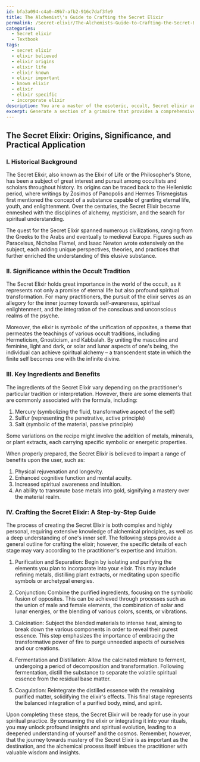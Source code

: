 ```yaml
---
id: bfa3a094-c4a0-49b7-afb2-916c7daf3fe9
title: The Alchemist\'s Guide to Crafting the Secret Elixir
permalink: /Secret-elixir/The-Alchemists-Guide-to-Crafting-the-Secret-Elixir/
categories:
  - Secret elixir
  - Textbook
tags:
  - secret elixir
  - elixir believed
  - elixir origins
  - elixir life
  - elixir known
  - elixir important
  - known elixir
  - elixir
  - elixir specific
  - incorporate elixir
description: You are a master of the esoteric, occult, Secret elixir and education, you have written many textbooks on the subject in ways that provide students with rich and deep understanding of the subject. You are being asked to write textbook-like sections on a topic and you do it with full context, explainability, and reliability in accuracy to the true facts of the topic at hand, in a textbook style that a student would easily be able to learn from, in a rich, engaging, and contextual way. Always include relevant context (such as formulas and history), related concepts, and in a way that someone can gain deep insights from.
excerpt: Generate a section of a grimoire that provides a comprehensive overview and understanding of the Secret Elixir, including its historical background, significance within the occult tradition, key ingredients, benefits, and a step-by-step guide on crafting it, so that a student can acquire profound insights and apply this knowledge in their esoteric studies.
---
```


## The Secret Elixir: Origins, Significance, and Practical Application

### I. Historical Background

The Secret Elixir, also known as the Elixir of Life or the Philosopher's Stone, has been a subject of great interest and pursuit among occultists and scholars throughout history. Its origins can be traced back to the Hellenistic period, where writings by Zosimos of Panopolis and Hermes Trismegistus first mentioned the concept of a substance capable of granting eternal life, youth, and enlightenment. Over the centuries, the Secret Elixir became enmeshed with the disciplines of alchemy, mysticism, and the search for spiritual understanding.

The quest for the Secret Elixir spanned numerous civilizations, ranging from the Greeks to the Arabs and eventually to medieval Europe. Figures such as Paracelsus, Nicholas Flamel, and Isaac Newton wrote extensively on the subject, each adding unique perspectives, theories, and practices that further enriched the understanding of this elusive substance.

### II. Significance within the Occult Tradition

The Secret Elixir holds great importance in the world of the occult, as it represents not only a promise of eternal life but also profound spiritual transformation. For many practitioners, the pursuit of the elixir serves as an allegory for the inner journey towards self-awareness, spiritual enlightenment, and the integration of the conscious and unconscious realms of the psyche.

Moreover, the elixir is symbolic of the unification of opposites, a theme that permeates the teachings of various occult traditions, including Hermeticism, Gnosticism, and Kabbalah. By uniting the masculine and feminine, light and dark, or solar and lunar aspects of one's being, the individual can achieve spiritual alchemy – a transcendent state in which the finite self becomes one with the infinite divine.

### III. Key Ingredients and Benefits

The ingredients of the Secret Elixir vary depending on the practitioner's particular tradition or interpretation. However, there are some elements that are commonly associated with the formula, including:

1. Mercury (symbolizing the fluid, transformative aspect of the self)
2. Sulfur (representing the penetrative, active principle)
3. Salt (symbolic of the material, passive principle)

Some variations on the recipe might involve the addition of metals, minerals, or plant extracts, each carrying specific symbolic or energetic properties.

When properly prepared, the Secret Elixir is believed to impart a range of benefits upon the user, such as:

1. Physical rejuvenation and longevity.
2. Enhanced cognitive function and mental acuity.
3. Increased spiritual awareness and intuition.
4. An ability to transmute base metals into gold, signifying a mastery over the material realm.

### IV. Crafting the Secret Elixir: A Step-by-Step Guide

The process of creating the Secret Elixir is both complex and highly personal, requiring extensive knowledge of alchemical principles, as well as a deep understanding of one's inner self. The following steps provide a general outline for crafting the elixir; however, the specific details of each stage may vary according to the practitioner's expertise and intuition.

1. Purification and Separation: Begin by isolating and purifying the elements you plan to incorporate into your elixir. This may include refining metals, distilling plant extracts, or meditating upon specific symbols or archetypal energies.

2. Conjunction: Combine the purified ingredients, focusing on the symbolic fusion of opposites. This can be achieved through processes such as the union of male and female elements, the combination of solar and lunar energies, or the blending of various colors, scents, or vibrations.

3. Calcination: Subject the blended materials to intense heat, aiming to break down the various components in order to reveal their purest essence. This step emphasizes the importance of embracing the transformative power of fire to purge unneeded aspects of ourselves and our creations.

4. Fermentation and Distillation: Allow the calcinated mixture to ferment, undergoing a period of decomposition and transformation. Following fermentation, distill the substance to separate the volatile spiritual essence from the residual base matter.

5. Coagulation: Reintegrate the distilled essence with the remaining purified matter, solidifying the elixir's effects. This final stage represents the balanced integration of a purified body, mind, and spirit.

Upon completing these steps, the Secret Elixir will be ready for use in your spiritual practice. By consuming the elixir or integrating it into your rituals, you may unlock profound insights and spiritual evolution, leading to a deepened understanding of yourself and the cosmos. Remember, however, that the journey towards mastery of the Secret Elixir is as important as the destination, and the alchemical process itself imbues the practitioner with valuable wisdom and insights.
